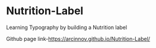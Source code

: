 # Nutrition-Label
Learning Typography by building a Nutrition label

Github page link-https://arcinnov.github.io/Nutrition-Label/

